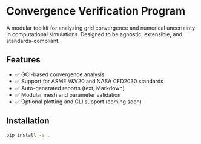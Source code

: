 # Convergence Verification Program

A modular toolkit for analyzing grid convergence and numerical uncertainty in computational simulations.
Designed to be agnostic, extensible, and standards-compliant.

## Features

- ✅ GCI-based convergence analysis
- ✅ Support for ASME V&V20 and NASA CFD2030 standards
- ✅ Auto-generated reports (text, Markdown)
- ✅ Modular mesh and parameter validation
- ✅ Optional plotting and CLI support (coming soon)

## Installation

```bash
pip install -e .